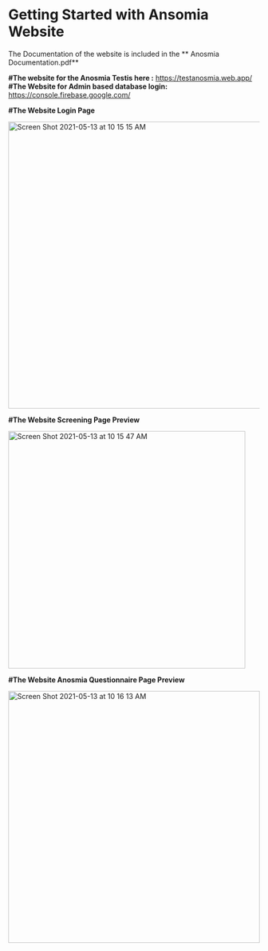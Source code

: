 # Getting Started with Ansomia Website

The Documentation of the website is included in the ** Anosmia Documentation.pdf**

**#The website for the Anosmia Testis here :** https://testanosmia.web.app/
**#The Website for Admin based database login:** https://console.firebase.google.com/

**#The Website Login Page**

<img width="574" alt="Screen Shot 2021-05-13 at 10 15 15 AM" src="https://user-images.githubusercontent.com/42656760/118154304-1dd6ff00-b3d4-11eb-8f82-1710c911e13d.png">

**#The Website Screening Page Preview**

<img width="475" alt="Screen Shot 2021-05-13 at 10 15 47 AM" src="https://user-images.githubusercontent.com/42656760/118154368-32b39280-b3d4-11eb-80de-2beda52cd397.png">

**#The Website Anosmia Questionnaire Page Preview**

<img width="504" alt="Screen Shot 2021-05-13 at 10 16 13 AM" src="https://user-images.githubusercontent.com/42656760/118154419-419a4500-b3d4-11eb-96cf-acce025376ca.png">
